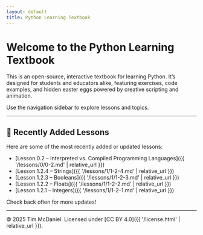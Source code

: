 ```yaml
---
layout: default
title: Python Learning Textbook
---
```


# Welcome to the Python Learning Textbook

This is an open-source, interactive textbook for learning Python. It’s designed for students and educators alike, featuring exercises, code examples, and hidden easter eggs powered by creative scripting and animation.

Use the navigation sidebar to explore lessons and topics.

---

## 📌 Recently Added Lessons

Here are some of the most recently added or updated lessons:

- [Lesson 0.2 – Interpreted vs. Compiled Programming Languages]({{ '/lessons/0/0-2.md' | relative_url }})
- [Lesson 1.2.4 – Strings]({{ '/lessons/1/1-2-4.md' | relative_url }})
- [Lesson 1.2.3 – Booleans]({{ '/lessons/1/1-2-3.md' | relative_url }})
- [Lesson 1.2.2 – Floats]({{ '/lessons/1/1-2-2.md' | relative_url }})
- [Lesson 1.2.1 – Integers]({{ '/lessons/1/1-2-1.md' | relative_url }})

Check back often for more updates!

---

© 2025 Tim McDaniel. Licensed under [CC BY 4.0]({{ '/license.html' | relative_url }}).
